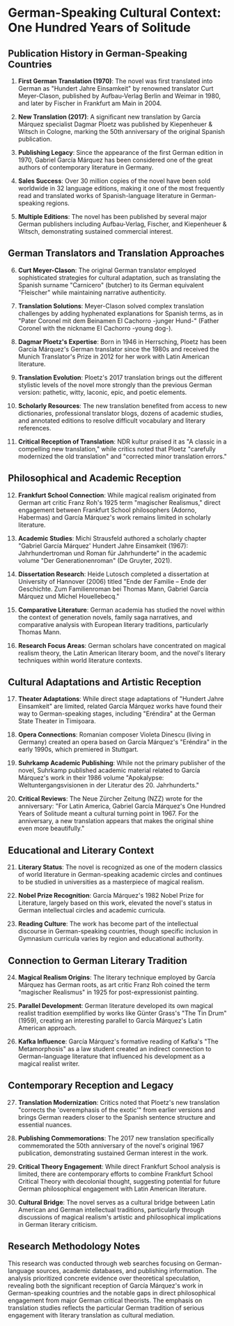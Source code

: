 # German-Speaking Cultural Context: One Hundred Years of Solitude

## Publication History in German-Speaking Countries

1. **First German Translation (1970)**: The novel was first translated into German as "Hundert Jahre Einsamkeit" by renowned translator Curt Meyer-Clason, published by Aufbau-Verlag Berlin and Weimar in 1980, and later by Fischer in Frankfurt am Main in 2004.

2. **New Translation (2017)**: A significant new translation by García Márquez specialist Dagmar Ploetz was published by Kiepenheuer & Witsch in Cologne, marking the 50th anniversary of the original Spanish publication.

3. **Publishing Legacy**: Since the appearance of the first German edition in 1970, Gabriel García Márquez has been considered one of the great authors of contemporary literature in Germany.

4. **Sales Success**: Over 30 million copies of the novel have been sold worldwide in 32 language editions, making it one of the most frequently read and translated works of Spanish-language literature in German-speaking regions.

5. **Multiple Editions**: The novel has been published by several major German publishers including Aufbau-Verlag, Fischer, and Kiepenheuer & Witsch, demonstrating sustained commercial interest.

## German Translators and Translation Approaches

6. **Curt Meyer-Clason**: The original German translator employed sophisticated strategies for cultural adaptation, such as translating the Spanish surname "Carnicero" (butcher) to its German equivalent "Fleischer" while maintaining narrative authenticity.

7. **Translation Solutions**: Meyer-Clason solved complex translation challenges by adding hyphenated explanations for Spanish terms, as in "Pater Coronel mit dem Beinamen El Cachorro -junger Hund-" (Father Coronel with the nickname El Cachorro -young dog-).

8. **Dagmar Ploetz's Expertise**: Born in 1946 in Herrsching, Ploetz has been García Márquez's German translator since the 1980s and received the Munich Translator's Prize in 2012 for her work with Latin American literature.

9. **Translation Evolution**: Ploetz's 2017 translation brings out the different stylistic levels of the novel more strongly than the previous German version: pathetic, witty, laconic, epic, and poetic elements.

10. **Scholarly Resources**: The new translation benefited from access to new dictionaries, professional translator blogs, dozens of academic studies, and annotated editions to resolve difficult vocabulary and literary references.

11. **Critical Reception of Translation**: NDR kultur praised it as "A classic in a compelling new translation," while critics noted that Ploetz "carefully modernized the old translation" and "corrected minor translation errors."

## Philosophical and Academic Reception

12. **Frankfurt School Connection**: While magical realism originated from German art critic Franz Roh's 1925 term "magischer Realismus," direct engagement between Frankfurt School philosophers (Adorno, Habermas) and García Márquez's work remains limited in scholarly literature.

13. **Academic Studies**: Michi Strausfeld authored a scholarly chapter "Gabriel García Márquez' Hundert Jahre Einsamkeit (1967): Jahrhundertroman und Roman für Jahrhunderte" in the academic volume "Der Generationenroman" (De Gruyter, 2021).

14. **Dissertation Research**: Heide Lutosch completed a dissertation at University of Hannover (2006) titled "Ende der Familie – Ende der Geschichte. Zum Familienroman bei Thomas Mann, Gabriel García Márquez und Michel Houellebecq."

15. **Comparative Literature**: German academia has studied the novel within the context of generation novels, family saga narratives, and comparative analysis with European literary traditions, particularly Thomas Mann.

16. **Research Focus Areas**: German scholars have concentrated on magical realism theory, the Latin American literary boom, and the novel's literary techniques within world literature contexts.

## Cultural Adaptations and Artistic Reception

17. **Theater Adaptations**: While direct stage adaptations of "Hundert Jahre Einsamkeit" are limited, related García Márquez works have found their way to German-speaking stages, including "Eréndira" at the German State Theater in Timișoara.

18. **Opera Connections**: Romanian composer Violeta Dinescu (living in Germany) created an opera based on García Márquez's "Eréndira" in the early 1990s, which premiered in Stuttgart.

19. **Suhrkamp Academic Publishing**: While not the primary publisher of the novel, Suhrkamp published academic material related to García Márquez's work in their 1986 volume "Apokalypse: Weltuntergangsvisionen in der Literatur des 20. Jahrhunderts."

20. **Critical Reviews**: The Neue Zürcher Zeitung (NZZ) wrote for the anniversary: "For Latin America, Gabriel García Márquez's One Hundred Years of Solitude meant a cultural turning point in 1967. For the anniversary, a new translation appears that makes the original shine even more beautifully."

## Educational and Literary Context

21. **Literary Status**: The novel is recognized as one of the modern classics of world literature in German-speaking academic circles and continues to be studied in universities as a masterpiece of magical realism.

22. **Nobel Prize Recognition**: García Márquez's 1982 Nobel Prize for Literature, largely based on this work, elevated the novel's status in German intellectual circles and academic curricula.

23. **Reading Culture**: The work has become part of the intellectual discourse in German-speaking countries, though specific inclusion in Gymnasium curricula varies by region and educational authority.

## Connection to German Literary Tradition

24. **Magical Realism Origins**: The literary technique employed by García Márquez has German roots, as art critic Franz Roh coined the term "magischer Realismus" in 1925 for post-expressionist painting.

25. **Parallel Development**: German literature developed its own magical realist tradition exemplified by works like Günter Grass's "The Tin Drum" (1959), creating an interesting parallel to García Márquez's Latin American approach.

26. **Kafka Influence**: García Márquez's formative reading of Kafka's "The Metamorphosis" as a law student created an indirect connection to German-language literature that influenced his development as a magical realist writer.

## Contemporary Reception and Legacy

27. **Translation Modernization**: Critics noted that Ploetz's new translation "corrects the 'overemphasis of the exotic'" from earlier versions and brings German readers closer to the Spanish sentence structure and essential nuances.

28. **Publishing Commemorations**: The 2017 new translation specifically commemorated the 50th anniversary of the novel's original 1967 publication, demonstrating sustained German interest in the work.

29. **Critical Theory Engagement**: While direct Frankfurt School analysis is limited, there are contemporary efforts to combine Frankfurt School Critical Theory with decolonial thought, suggesting potential for future German philosophical engagement with Latin American literature.

30. **Cultural Bridge**: The novel serves as a cultural bridge between Latin American and German intellectual traditions, particularly through discussions of magical realism's artistic and philosophical implications in German literary criticism.

## Research Methodology Notes

This research was conducted through web searches focusing on German-language sources, academic databases, and publishing information. The analysis prioritized concrete evidence over theoretical speculation, revealing both the significant reception of García Márquez's work in German-speaking countries and the notable gaps in direct philosophical engagement from major German critical theorists. The emphasis on translation studies reflects the particular German tradition of serious engagement with literary translation as cultural mediation.